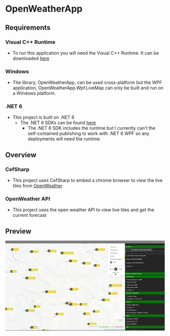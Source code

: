 # OpenWeatherApp

## Requirements

### Visual C++ Runtime
* To run this application you will need the Visual C++ Runtime. It can be downloaded [here](https://aka.ms/vs/17/release/vc_redist.x64.exe)

### Windows
* The library, OpenWeatherApp, can be used cross-platform but the WPF application, OpenWeatherApp.Wpf.LiveMap can only be built and run on a Windows platform.

### .NET 6
*  This project is built on .NET 6
	* The .NET 6 SDKs can be found [here](https://dotnet.microsoft.com/en-us/download/dotnet/6.0)
		* The .NET 6 SDK includes the runtime but I currently can't the self-contained publishing to work with .NET 6 WPF so any deployments will need the runtime. 

## Overview
### CefSharp
*  This project uses CefSharp to embed a chrome browser to view the live tiles from [OpenWeather](https://openweathermap.org)
### OpenWeather API
* This project uses the open weather API to view live tiles and get the current forecast

## Preview
![Preview](Documents/WeatherStuff.gif)